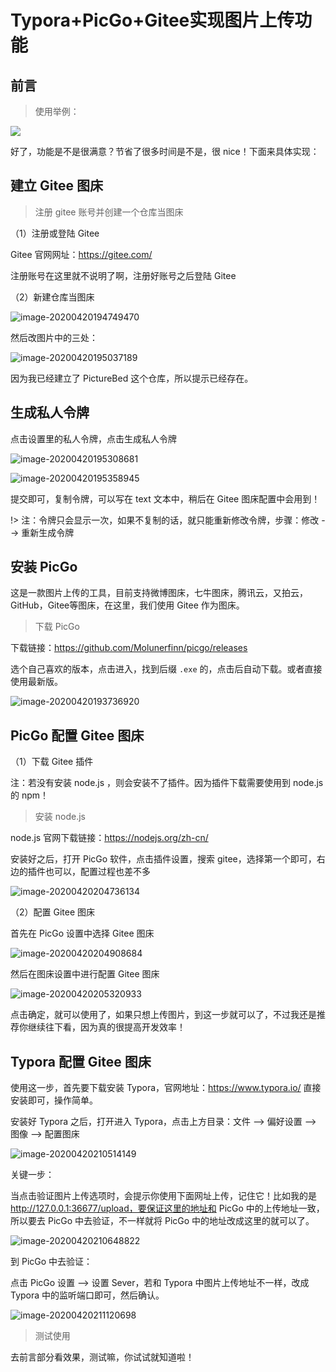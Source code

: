 # Typora+PicGo+Gitee实现图片上传功能

## 前言

> 使用举例：

![](https://gitee.com/wugenqiang/PictureBed/raw/master/CS-Notes/20200420192754.gif)

好了，功能是不是很满意？节省了很多时间是不是，很 nice！下面来具体实现：

## 建立 Gitee 图床

> 注册 gitee 账号并创建一个仓库当图床

（1）注册或登陆 Gitee

Gitee 官网网址：https://gitee.com/

注册账号在这里就不说明了啊，注册好账号之后登陆 Gitee

（2）新建仓库当图床

![image-20200420194749470](https://gitee.com/wugenqiang/PictureBed/raw/master/CS-Notes/20200420194750.png)

然后改图片中的三处：

![image-20200420195037189](https://gitee.com/wugenqiang/PictureBed/raw/master/CS-Notes/20200420195038.png)

因为我已经建立了 PictureBed 这个仓库，所以提示已经存在。

## 生成私人令牌

点击设置里的私人令牌，点击生成私人令牌

![image-20200420195308681](https://gitee.com/wugenqiang/PictureBed/raw/master/CS-Notes/20200420195310.png)

![image-20200420195358945](https://gitee.com/wugenqiang/PictureBed/raw/master/CS-Notes/20200420195400.png)

提交即可，复制令牌，可以写在 text 文本中，稍后在 Gitee 图床配置中会用到！

!> 注：令牌只会显示一次，如果不复制的话，就只能重新修改令牌，步骤：修改 --> 重新生成令牌

## 安装 PicGo

这是一款图片上传的工具，目前支持微博图床，七牛图床，腾讯云，又拍云，GitHub，Gitee等图床，在这里，我们使用 Gitee 作为图床。

> 下载 PicGo

下载链接：https://github.com/Molunerfinn/picgo/releases

选个自己喜欢的版本，点击进入，找到后缀 `.exe` 的，点击后自动下载。或者直接使用最新版。

![image-20200420193736920](https://gitee.com/wugenqiang/PictureBed/raw/master/CS-Notes/20200420193738.png)

## PicGo 配置 Gitee 图床

（1）下载 Gitee 插件

注：若没有安装 node.js ，则会安装不了插件。因为插件下载需要使用到 node.js 的 npm！

> 安装 node.js

node.js 官网下载链接：https://nodejs.org/zh-cn/

安装好之后，打开 PicGo 软件，点击插件设置，搜索 gitee，选择第一个即可，右边的插件也可以，配置过程也差不多

![image-20200420204736134](https://gitee.com/wugenqiang/PictureBed/raw/master/CS-Notes/20200420204737.png)

（2）配置 Gitee 图床

首先在 PicGo 设置中选择 Gitee 图床

![image-20200420204908684](https://gitee.com/wugenqiang/PictureBed/raw/master/CS-Notes/20200420204910.png)

然后在图床设置中进行配置 Gitee 图床

![image-20200420205320933](https://gitee.com/wugenqiang/PictureBed/raw/master/CS-Notes/20200420205322.png)

点击确定，就可以使用了，如果只想上传图片，到这一步就可以了，不过我还是推荐你继续往下看，因为真的很提高开发效率！

## Typora 配置 Gitee 图床

使用这一步，首先要下载安装 Typora，官网地址：https://www.typora.io/ 直接安装即可，操作简单。

安装好 Typora 之后，打开进入 Typora，点击上方目录：文件 --> 偏好设置  -->  图像 --> 配置图床

![image-20200420210514149](https://gitee.com/wugenqiang/PictureBed/raw/master/CS-Notes/20200420210515.png)

关键一步：

当点击验证图片上传选项时，会提示你使用下面网址上传，记住它！比如我的是 http://127.0.0.1:36677/upload，要保证这里的地址和 PicGo 中的上传地址一致，所以要去 PicGo 中去验证，不一样就将 PicGo 中的地址改成这里的就可以了。

![image-20200420210648822](https://gitee.com/wugenqiang/PictureBed/raw/master/CS-Notes/20200420210650.png)

到 PicGo 中去验证：

点击 PicGo 设置 --> 设置 Sever，若和 Typora 中图片上传地址不一样，改成 Typora 中的监听端口即可，然后确认。

![image-20200420211120698](https://gitee.com/wugenqiang/PictureBed/raw/master/CS-Notes/20200420211122.png)

> 测试使用

去前言部分看效果，测试嘛，你试试就知道啦！